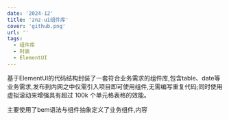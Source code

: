 ```yaml
---
date: '2024-12'
title: 'znz-ui组件库'
cover: 'github.png'
url: ''
tags:
  - 组件库
  - 封装
  - ElementUI
---
```


基于ElementUI的代码结构封装了一套符合业务需求的组件库,包含table、date等业务需求,发布到内网之中仅需引入项目即可使用组件,无需编写重复代码;同时使用虚拟滚动来增强具有超过 100k 个单元格表格的效能。

主要使用了bem语法与组件抽象定义了业务组件,内容
